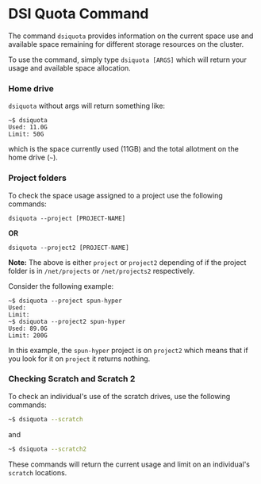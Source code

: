 # DSI Quota Command

The command `dsiquota` provides information on the current space use and available space remaining for different storage resources on the cluster. 

To use the command, simply type `dsiquota [ARGS]` which will return your usage and available space allocation.

### Home drive 

`dsiquota` without args will return something like:

```
~$ dsiquota
Used: 11.0G
Limit: 50G
```

which is the space currently used (11GB) and the total allotment on the home drive (`~`).

### Project folders

To check the space usage assigned to a project use the following commands:

`dsiquota --project [PROJECT-NAME]`

**OR**

`dsiquota --project2 [PROJECT-NAME]`

**Note:** The above is either `project` or `project2` depending of if the project folder is in `/net/projects` or `/net/projects2` respectively. 

Consider the following example:

```
~$ dsiquota --project spun-hyper
Used:
Limit:
~$ dsiquota --project2 spun-hyper
Used: 89.0G
Limit: 200G
```

In this example, the `spun-hyper` project is on `project2` which means that if you look for it on `project` it returns nothing.

### Checking Scratch and Scratch 2

To check an individual's use of the scratch drives, use the following commands:

```bash
~$ dsiquota --scratch
```

and

```bash
~$ dsiquota --scratch2
```

These commands will return the current usage and limit on an individual's `scratch` locations.